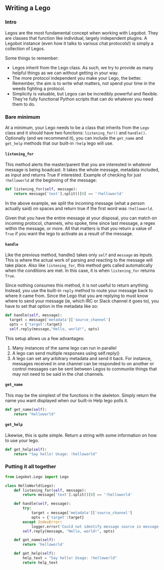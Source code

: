 ## Writing a Lego

### Intro

Legos are the most fundamental concept when working with Legobot. They are classes that function like individual, largely independent plugins. A Legobot instance (even how it talks to various chat protocols!) is simply a collection of Legos. 

Some things to remember:
 - Legos inherit from the Lego class. As such, we try to provide as many helpful things as we can without getting in your way.
 - The more protocol independent you make your Lego, the better. Remember, the aim is to write what matters, not spend your time in the weeds fighting a protocol.
 - Simplicity is valuable, but Legos can be incredibly powerful and flexible. They're fully functional Python scripts that can do whatever you need them to do.

### Bare minimum

At a minimum, your Lego needs to be a class that inherits from the `Lego` class and it should have two functions: `listening_for()` and `handle()`. Optionally (and we recommend it), you can include the `get_name` and `get_help` methods that our built-in `!help` lego will use. 

#### `listening_for`

This method alerts the master/parent that you are interested in whatever message is being boadcast. It takes the whole message, metadata included, as input and returns True if interested. Example of checking for just `!helloworld` at the beginning of the message:

```python
def listening_for(self, message):
    return message['text'].split()[0] == '!helloworld'
```

In the above example, we split the incoming message (what a person actually said) on spaces and return true if the first word was `!helloworld`. 

Given that you have the entire message at your disposal, you can match on incoming protocol, channels, who spoke, time since last message, a regex within the message, or more. All that matters is that you return a value of `True` if you want the lego to activate as a result of the message.


#### `handle`

Like the previous method, handle() takes only `self` and `message` as inputs. This is where the actual work of parsing and reacting to the message will take place. Also like `listening_for`, this method gets called automatically when the conditions are met. In this case, it is when `listening_for` returns `True`.

Since nothing consumes this method, it is not useful to return anything. Instead, you use the built-in `reply` method to route your message back to where it came from. Since the Lego that you are replying to must know where to send your message (ie, which IRC or Slack channel it goes to), you have to set that option in the metadata like so:

```python
def handle(self, message):
  target = message['metadata']['source_channel']
  opts = {'target':target}
  self.reply(message,"Hello, world!", opts)
```

This setup allows us a few advantages: 
1. Many instances of the same lego can run in parallel
1. A lego can send multiple responses using self.reply()
1. A lego can set any arbitrary metadata and send it back. For instance, messages received in one channel can be responded to on another or control messages can be sent between Legos to communite things that may not need to be said in the chat channels.

#### `get_name`

This may be the simplest of the functions in the skeleton. Simply return the name you want displayed when our built-in Help lego polls it.

```python
def get_name(self):
    return "helloworld"
```

#### `get_help`

Likewise, this is quite simple. Return a string with some information on how to use your lego. 

```python
def get_help(self):
    return "Say hello! Usage: !helloworld"
```

### Putting it all together

```python
from Legobot.Lego import Lego

class HelloWorld(Lego):
    def listening_for(self, message):
        return message['text'].split()[0] == '!helloworld'

    def handle(self, message):
        try:
            target = message['metadata']['source_channel']
            opts = {'target':target}
        except IndexError:
            logger.error('Could not identify message source in message: %s' % str(message))
        self.reply(message, "Hello, world!", opts)

    def get_name(self):
        return 'helloworld'

    def get_help(self):
        help_text = "Say hello! Usage: !helloworld"
        return help_text
```
